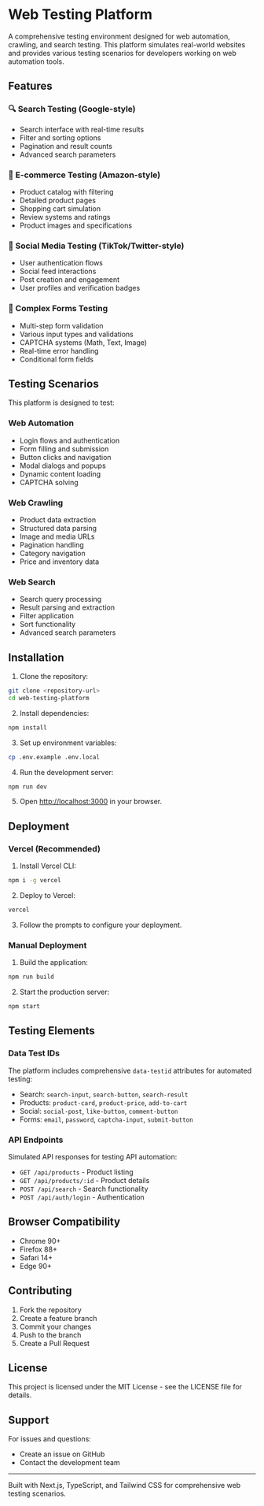 # Web Testing Platform

A comprehensive testing environment designed for web automation, crawling, and search testing. This platform simulates real-world websites and provides various testing scenarios for developers working on web automation tools.

## Features

### 🔍 Search Testing (Google-style)
- Search interface with real-time results
- Filter and sorting options
- Pagination and result counts
- Advanced search parameters

### 🛒 E-commerce Testing (Amazon-style)
- Product catalog with filtering
- Detailed product pages
- Shopping cart simulation
- Review systems and ratings
- Product images and specifications

### 📱 Social Media Testing (TikTok/Twitter-style)
- User authentication flows
- Social feed interactions
- Post creation and engagement
- User profiles and verification badges

### 📝 Complex Forms Testing
- Multi-step form validation
- Various input types and validations
- CAPTCHA systems (Math, Text, Image)
- Real-time error handling
- Conditional form fields

## Testing Scenarios

This platform is designed to test:

### Web Automation
- Login flows and authentication
- Form filling and submission
- Button clicks and navigation
- Modal dialogs and popups
- Dynamic content loading
- CAPTCHA solving

### Web Crawling
- Product data extraction
- Structured data parsing
- Image and media URLs
- Pagination handling
- Category navigation
- Price and inventory data

### Web Search
- Search query processing
- Result parsing and extraction
- Filter application
- Sort functionality
- Advanced search parameters

## Installation

1. Clone the repository:
```bash
git clone <repository-url>
cd web-testing-platform
```

2. Install dependencies:
```bash
npm install
```

3. Set up environment variables:
```bash
cp .env.example .env.local
```

4. Run the development server:
```bash
npm run dev
```

5. Open [http://localhost:3000](http://localhost:3000) in your browser.

## Deployment

### Vercel (Recommended)

1. Install Vercel CLI:
```bash
npm i -g vercel
```

2. Deploy to Vercel:
```bash
vercel
```

3. Follow the prompts to configure your deployment.

### Manual Deployment

1. Build the application:
```bash
npm run build
```

2. Start the production server:
```bash
npm start
```

## Testing Elements

### Data Test IDs

The platform includes comprehensive `data-testid` attributes for automated testing:

- Search: `search-input`, `search-button`, `search-result`
- Products: `product-card`, `product-price`, `add-to-cart`
- Social: `social-post`, `like-button`, `comment-button`
- Forms: `email`, `password`, `captcha-input`, `submit-button`

### API Endpoints

Simulated API responses for testing API automation:

- `GET /api/products` - Product listing
- `GET /api/products/:id` - Product details
- `POST /api/search` - Search functionality
- `POST /api/auth/login` - Authentication

## Browser Compatibility

- Chrome 90+
- Firefox 88+
- Safari 14+
- Edge 90+

## Contributing

1. Fork the repository
2. Create a feature branch
3. Commit your changes
4. Push to the branch
5. Create a Pull Request

## License

This project is licensed under the MIT License - see the LICENSE file for details.

## Support

For issues and questions:
- Create an issue on GitHub
- Contact the development team

---

Built with Next.js, TypeScript, and Tailwind CSS for comprehensive web testing scenarios.